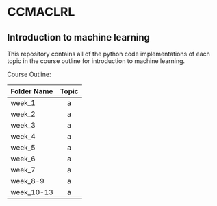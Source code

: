 # **CCMACLRL**
## Introduction to machine learning

This repository contains all of the python code implementations of each topic in the course outline for introduction to machine learning.

Course Outline:


| Folder Name | Topic |
| :---         |     :---:      |       
| week_1   |a |
| week_2   | a|
| week_3   | a|
| week_4   | a|
| week_5   | a|
| week_6   | a|
| week_7   | a|
| week_8-9  | a|
| week_10-13   | a|
